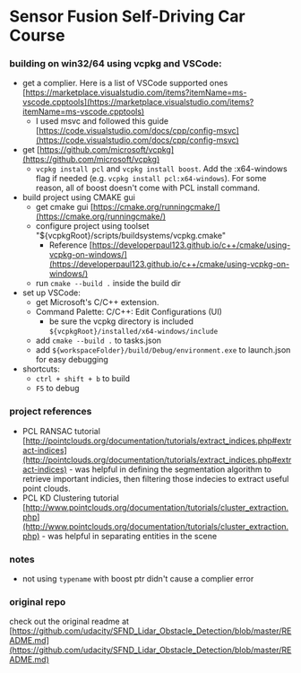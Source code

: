 # Sensor Fusion Self-Driving Car Course

### building on win32/64 using vcpkg and VSCode:
* get a complier. Here is a list of VSCode supported ones [https://marketplace.visualstudio.com/items?itemName=ms-vscode.cpptools](https://marketplace.visualstudio.com/items?itemName=ms-vscode.cpptools)
	* I used msvc and followed this guide [https://code.visualstudio.com/docs/cpp/config-msvc](https://code.visualstudio.com/docs/cpp/config-msvc)
* get [https://github.com/microsoft/vcpkg](https://github.com/microsoft/vcpkg)
	* `vcpkg install pcl` and `vcpkg install boost`. Add the :x64-windows flag if needed (e.g. `vcpkg install pcl:x64-windows`). For some reason, all of boost doesn't come with PCL install command.
* build project using CMAKE gui
	* get cmake gui [https://cmake.org/runningcmake/](https://cmake.org/runningcmake/)
	* configure project using toolset "${vcpkgRoot}/scripts/buildsystems/vcpkg.cmake"
		* Reference [https://developerpaul123.github.io/c++/cmake/using-vcpkg-on-windows/](https://developerpaul123.github.io/c++/cmake/using-vcpkg-on-windows/)
	* run `cmake --build .` inside the build dir
* set up VSCode:
	* get Microsoft's C/C++ extension.
	* Command Palette: C/C++: Edit Configurations (UI)
		* be sure the vcpkg directory is included `${vcpkgRoot}/installed/x64-windows/include`
	* add `cmake --build .` to tasks.json
	* add `${workspaceFolder}/build/Debug/environment.exe` to launch.json for easy debugging
* shortcuts:
	* `ctrl + shift + b` to build
	* `F5` to debug

### project references
* PCL RANSAC tutorial [http://pointclouds.org/documentation/tutorials/extract_indices.php#extract-indices](http://pointclouds.org/documentation/tutorials/extract_indices.php#extract-indices) - was helpful in defining the segmentation algorithm to retrieve important indicies, then filtering those indecies to extract useful point clouds.
* PCL KD Clustering tutorial [http://www.pointclouds.org/documentation/tutorials/cluster_extraction.php](http://www.pointclouds.org/documentation/tutorials/cluster_extraction.php) - was helpful in separating entities in the scene

### notes
* not using `typename` with boost ptr didn't cause a complier error

### original repo
check out the original readme at [https://github.com/udacity/SFND_Lidar_Obstacle_Detection/blob/master/README.md](https://github.com/udacity/SFND_Lidar_Obstacle_Detection/blob/master/README.md)
